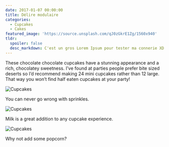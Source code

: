 ```yaml
---
date: 2017-01-07 00:00:00
title: Délire modulaire
categories:
  - Cupcakes
  - Cakes
featured_image: 'https://source.unsplash.com/qJ0zGkrE1Zg/1560x940'
tldr:
  spoiler: false
  desc_markdown: C'est un gros Lorem Ipsum pour tester ma connerie XD
---
```



These chocolate chocolate cupcakes have a stunning appearance and a rich, chocolatey sweetness. I’ve found at parties people prefer bite sized deserts so I’d recommend making 24 mini cupcakes rather than 12 large. That way you won’t find half eaten cupcakes at your party!

![Cupcakes](https://images.unsplash.com/photo-1448131063153-f1e240f98a72?w=1560&amp;h=940&amp;fit=crop)

You can never go wrong with sprinkles.

![Cupcakes](https://images.unsplash.com/photo-1420730614543-e39f93134b0d?w=1560&amp;h=940&amp;fit=crop)

Milk is a great addition to any cupcake experience.

![Cupcakes](https://images.unsplash.com/photo-1457508252818-162dc1934c2f?w=1560&amp;h=940&amp;fit=crop)

Why not add some popcorn?